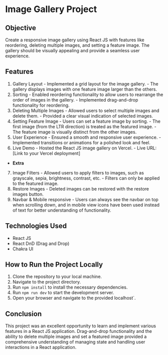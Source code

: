  # Image Gallery Project  
 ## Objective 
 Create a responsive image gallery using React JS with features like reordering, deleting multiple images, and setting a feature image. The gallery should be visually appealing and provide a seamless user experience. 
 ## Features 
 1. Gallery Layout  - Implemented a grid layout for the image gallery. - The gallery displays images with one feature image larger than the others. 
 2. Sorting  - Enabled reordering functionality to allow users to rearrange the order of images in the gallery. - Implemented drag-and-drop functionality for reordering. 
 3. Deleting Multiple Images  - Allowed users to select multiple images and delete them. - Provided a clear visual indication of selected images. 
 4. Setting Feature Image  - Users can set a feature image by sorting. - The first image (from the LTR direction) is treated as the featured image. - The feature image is visually distinct from the other images. 
 5. User Experience  - Ensured a smooth and responsive user experience. - Implemented transitions or animations for a polished look and feel. 
 6. Live Demo  - Hosted the React JS image gallery on Vercel. - Live URL: [Link to your Vercel deployment] 
 - **Extra**
 7. Image Filters  - Allowed users to apply filters to images, such as grayscale, sepia, brightness, contrast, etc. - Filters can only be applied to the featured image. 
 8. Restore Images - Deleted images can be restored with the restore images button.
 9. Navbar & Mobile responsive - Users can always see the navbar on top when scrolling down, and in mobile view icons have been used instead of text for better understanding of functionality.
 ## Technologies Used
  - React JS 
  - React DnD (Drag and Drop) 
  - Chakra UI 
  ## How to Run the Project Locally  
  1. Clone the repository to your local machine. 
  2. Navigate to the project directory. 
  3. Run `npm install` to install the necessary dependencies. 
  4. Run `npm run dev` to start the development server. 
  5. Open your browser and navigate to the provided localhost`. 
  ## Conclusion 
  This project was an excellent opportunity to learn and implement various features in a React JS application. Drag-and-drop functionality and the ability to delete multiple images and set a featured image provided a comprehensive understanding of managing state and handling user interactions in a React application.
